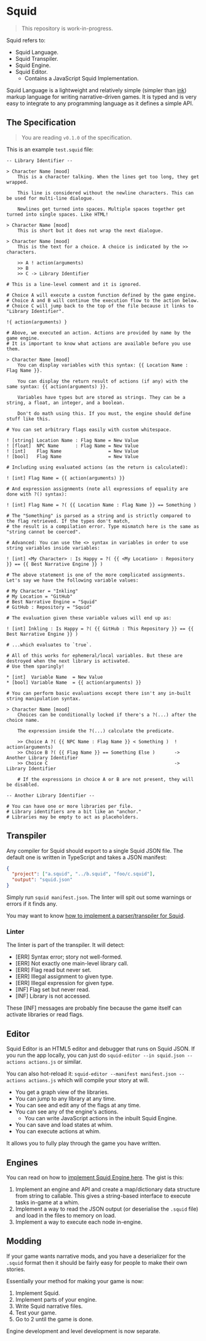 # Squid

> This repository is work-in-progress.

Squid refers to:

- Squid Language.
- Squid Transpiler.
- Squid Engine.
- Squid Editor.
    - Contains a JavaScript Squid Implementation.

Squid Language is a lightweight and relatively simple (simpler than [ink](https://github.com/inkle/ink)) markup language
for writing narrative-driven games. It is typed and is very easy to integrate to any programming language as it defines
a simple API.

## The Specification

> You are reading `v0.1.0` of the specification.

This is an example `test.squid` file:

```squid
-- Library Identifier --

> Character Name [mood]
    This is a character talking. When the lines get too long, they get wrapped.

    This line is considered without the newline characters. This can be used for multi-line dialogue.

    Newlines get turned into spaces. Multiple spaces together get turned into single spaces. Like HTML!

> Character Name [mood]
    This is short but it does not wrap the next dialogue.

> Character Name [mood]
    This is the text for a choice. A choice is indicated by the >> characters.

    >> A ! action(arguments)
    >> B
    >> C -> Library Identifier

# This is a line-level comment and it is ignored.

# Choice A will execute a custom function defined by the game engine.
# Choice A and B will continue the execution flow to the action below.
# Choice C will jump back to the top of the file because it links to "Library Identifier".

!{ action(arguments) }

# Above, we executed an action. Actions are provided by name by the game engine.
# It is important to know what actions are available before you use them.

> Character Name [mood]
    You can display variables with this syntax: {{ Location Name : Flag Name }}.

    You can display the return result of actions (if any) with the same syntax: {{ action(arguments) }}.

    Variables have types but are stored as strings. They can be a string, a float, an integer, and a boolean.

    Don't do math using this. If you must, the engine should define stuff like this.

# You can set arbitrary flags easily with custom whitespace.

! [string] Location Name : Flag Name = New Value
! [float]  NPC Name      : Flag Name = New Value
! [int]    Flag Name                 = New Value
! [bool]   Flag Name                 = New Value

# Including using evaluated actions (as the return is calculated):

! [int] Flag Name = {{ action(arguments) }}

# And expression assignments (note all expressions of equality are done with ?() syntax):

! [int] Flag Name = ?( {{ Location Name : Flag Name }} == Something )

# The "Something" is parsed as a string and is strictly compared to the flag retrieved. If the types don't match,
# the result is a compilation error. Type mismatch here is the same as "string cannot be coerced".

# Advanced: You can use the <> syntax in variables in order to use string variables inside variables:

! [int] <My Character> : Is Happy = ?( {{ <My Location> : Repository }} == {{ Best Narrative Engine }} )

# The above statement is one of the more complicated assignments. Let's say we have the following variable values:

# My Character = "Inkling"
# My Location = "GitHub"
# Best Narrative Engine = "Squid"
# GitHub : Repository = "Squid"

# The evaluation given these variable values will end up as:

! [int] Inkling : Is Happy = ?( {{ GitHub : This Repository }} == {{ Best Narrative Engine }} )

# ...which evaluates to `true`.

# All of this works for ephemeral/local variables. But these are destroyed when the next library is activated.
# Use them sparingly!

* [int]  Variable Name  = New Value
* [bool] Variable Name  = {{ action(arguments) }}

# You can perform basic evaluations except there isn't any in-built string manipulation syntax.

> Character Name [mood]
    Choices can be conditionally locked if there's a ?(...) after the choice name.

    The expression inside the ?(...) calculate the predicate.

    >> Choice A ?( {{ NPC Name : Flag Name }} < Something )  !  action(arguments)
    >> Choice B ?( {{ Flag Name }} == Something Else )       -> Another Library Identifier
    >> Choice C                                              -> Library Identifier

    # If the expressions in choice A or B are not present, they will be disabled.

-- Another Library Identifier --

# You can have one or more libraries per file.
# Library identifiers are a bit like an "anchor."
# Libraries may be empty to act as placeholders.
```

## Transpiler

Any compiler for Squid should export to a single Squid JSON file. The default one is written in TypeScript
and takes a JSON manifest:

```json
{
  "project": ["a.squid", "../b.squid", "foo/c.squid"],
  "output": "squid.json"
}
```

Simply run `squid manifest.json`. The linter will spit out some warnings or errors if it finds any.

You may want to know [how to implement a parser/transpiler for Squid](docs/transpiler.md).

### Linter

The linter is part of the transpiler. It will detect:

- [ERR] Syntax error; story not well-formed.
- [ERR] Not exactly one main-level library call.
- [ERR] Flag read but never set.
- [ERR] Illegal assignment to given type.
- [ERR] Illegal expression for given type.
- [INF] Flag set but never read.
- [INF] Library is not accessed.

These [INF] messages are probably fine because the game itself can activate libraries or read flags.

## Editor

Squid Editor is an HTML5 editor and debugger that runs on Squid JSON. If you run the app locally, you can just do
`squid-editor --in squid.json --actions actions.js` or similar.

You can also hot-reload it: `squid-editor --manifest manifest.json --actions actions.js` which will compile your story
at will.

- You get a graph view of the libraries.
- You can jump to any library at any time.
- You can see and edit any of the flags at any time.
- You can see any of the engine's actions.
    - You can write JavaScript actions in the inbuilt Squid Engine.
- You can save and load states at whim.
- You can execute actions at whim.

It allows you to fully play through the game you have written.

## Engines

You can read on how to [implement Squid Engine here](docs/engine.md). The gist is this:

1. Implement an engine and API and create a map/dictionary data structure from string to callable. This gives a
   string-based interface to execute tasks in-game at a whim.
2. Implement a way to read the JSON output (or deserialise the `.squid` file) and load in the files to memory on load.
3. Implement a way to execute each node in-engine.

## Modding

If your game wants narrative mods, and you have a deserializer for the `.squid` format then it should be
fairly easy for people to make their own stories.

Essentially your method for making your game is now:

1. Implement Squid.
2. Implement parts of your engine.
3. Write Squid narrative files.
4. Test your game.
5. Go to 2 until the game is done.

Engine development and level development is now separate.
